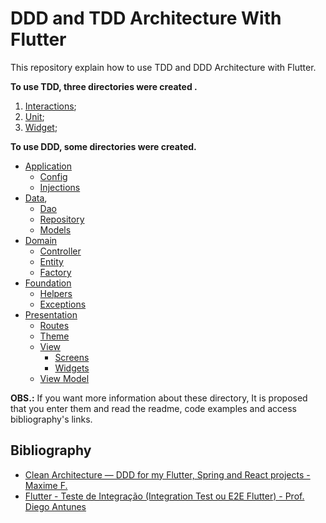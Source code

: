 # DDD and TDD Architecture With Flutter

This repository explain how to use TDD and DDD Architecture with Flutter.

**To use TDD, three directories were created .**

1.  [Interactions](test/interactions);
2.  [Unit](test/unit);
3.  [Widget](test/widget);

**To use DDD, some directories were created.**

* [Application](lib/application)
  * [Config](lib/application/config)
  * [Injections](lib/application/injections)
* [Data](lib/data),
  * [Dao](lib/data/dao)
  * [Repository](lib/data/repository)
  * [Models](lib/data/models)
* [Domain](lib/domain)
  * [Controller](lib/domain/manager)
  * [Entity](lib/domain/entity)
  * [Factory](lib/domain/factory)
* [Foundation](lib/foundation)
  * [Helpers](lib/foundation/helpers)
  * [Exceptions](lib/foundation/exceptions)
* [Presentation](lib/presentation)
  * [Routes](lib/presentation/routes)
  * [Theme](lib/presentation/theme)
  * [View](lib/presentation/view)
    * [Screens](lib/presentation/view/screens)
    * [Widgets](lib/presentation/view/widgets)
  * [View Model](lib/presentation/view_models)

**OBS.:** If you want more information about these directory, It is proposed that you enter them and read the readme, code examples and access bibliography's links.

## Bibliography

* [Clean Architecture — DDD for my Flutter, Spring and React projects - Maxime F.](https://mcssym.medium.com/clean-architecture-ddd-for-my-flutter-spring-and-react-projects-5be666f40ae2)
* [Flutter - Teste de Integração (Integration Test ou E2E Flutter) - Prof. Diego Antunes](https://www.youtube.com/watch?v=GEvNj7uogYE&ab_channel=Prof.DiegoAntunes)

 
